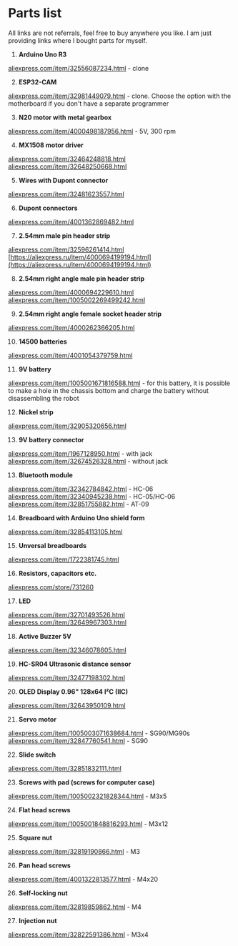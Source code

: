Parts list
==========

All links are not referrals, feel free to buy anywhere you like. I am just providing links where I bought parts for myself.

1. **Arduino Uno R3**

  [aliexpress.com/item/32556087234.html](https://aliexpress.com/item/32556087234.html) - clone

2. **ESP32-CAM**

  [aliexpress.com/item/32981449079.html](https://aliexpress.com/item/32981449079.html) - clone. Choose the option with the motherboard if you don't have a separate programmer

3. **N20 motor with metal gearbox**

  [aliexpress.com/item/4000498187956.html](https://aliexpress.com/item/4000498187956.html) - 5V, 300 rpm

4. **MX1508 motor driver**

  [aliexpress.com/item/32464248818.html](https://aliexpress.com/item/32464248818.html)  
  [aliexpress.com/item/32648250668.html](https://aliexpress.com/item/32648250668.html)  
  
5. **Wires with Dupont connector**

  [aliexpress.com/item/32481623557.html](https://aliexpress.com/item/32481623557.html)

6. **Dupont connectors**

  [aliexpress.com/item/4001362869482.html](https://aliexpress.com/item/4001362869482.html)

7. **2.54mm male pin header strip**

  [aliexpress.com/item/32596261414.html](https://aliexpress.com/item/32596261414.html)  
  [https://aliexpress.ru/item/4000694199194.html](https://aliexpress.ru/item/4000694199194.html)

8. **2.54mm right angle male pin header strip**

  [aliexpress.com/item/4000694229610.html](https://aliexpress.com/item/4000694229610.html)  
  [aliexpress.com/item/1005002269499242.html](https://aliexpress.com/item/1005002269499242.html)

9. **2.54mm right angle female socket header strip**

  [aliexpress.com/item/4000262366205.html](https://aliexpress.com/item/4000262366205.html)

10. **14500 batteries**

  [aliexpress.com/item/4001054379759.html](https://aliexpress.com/item/4001054379759.html)

11. **9V battery**

  [aliexpress.com/item/1005001671816588.html](https://aliexpress.com/item/1005001671816588.html) - for this battery, it is possible to make a hole in the chassis bottom and charge the battery without disassembling the robot

12. **Nickel strip**

  [aliexpress.com/item/32905320656.html](https://aliexpress.com/item/32905320656.html)

13. **9V battery connector**

  [aliexpress.com/item/1967128950.html](https://aliexpress.com/item/1967128950.html) - with jack  
  [aliexpress.com/item/32674526328.html](https://aliexpress.com/item/32674526328.html) - without jack

13. **Bluetooth module**

  [aliexpress.com/item/32342784842.html](https://aliexpress.com/item/32342784842.html) - HC-06  
  [aliexpress.com/item/32340945238.html](https://aliexpress.com/item/32340945238.html) - HC-05/HC-06  
  [aliexpress.com/item/32851755882.html](https://aliexpress.com/item/32851755882.html) - AT-09

14. **Breadboard with Arduino Uno shield form**

  [aliexpress.com/item/32854113105.html](https://aliexpress.com/item/32854113105.html)

15. **Unversal breadboards**

  [aliexpress.com/item/1722381745.html](https://aliexpress.com/item/1722381745.html)

16. **Resistors, capacitors etc.**

  [aliexpress.com/store/731260](https://aliexpress.com/store/731260)

17. **LED**
  
  [aliexpress.com/item/32701493526.html](https://aliexpress.com/item/32701493526.html)  
  [aliexpress.com/item/32649967303.html](https://aliexpress.com/item/32649967303.html)

18. **Active Buzzer 5V**

  [aliexpress.com/item/32346078605.html](https://aliexpress.com/item/32346078605.html)

19. **HC-SR04 Ultrasonic distance sensor**

  [aliexpress.com/item/32477198302.html](https://aliexpress.com/item/32477198302.html)

20. **OLED Display 0.96" 128x64 I²C (IIC)**

  [aliexpress.com/item/32643950109.html](https://aliexpress.com/item/32643950109.html)

21. **Servo motor**

  [aliexpress.com/item/1005003071638684.html](https://aliexpress.com/item/1005003071638684.html) - SG90/MG90s  
  [aliexpress.com/item/32847760541.html](https://aliexpress.com/item/32847760541.html) - SG90

22. **Slide switch**

  [aliexpress.com/item/32851832111.html](https://aliexpress.com/item/32851832111.html)  

23. **Screws with pad (screws for computer case)**

  [aliexpress.com/item/1005002321828344.html](https://aliexpress.com/item/1005002321828344.html) - M3x5 

24. **Flat head screws**

  [aliexpress.com/item/1005001848816293.html](https://aliexpress.com/item/1005001848816293.html) - M3x12

25. **Square nut**

  [aliexpress.com/item/32819190866.html](https://aliexpress.com/item/32819190866.html) - M3

26. **Pan head screws**

  [aliexpress.com/item/4001322813577.html](https://aliexpress.com/item/4001322813577.html) - M4x20

26. **Self-locking nut**

  [aliexpress.com/item/32819859862.html](https://aliexpress.com/item/32819859862.html) - M4

27. **Injection nut**

  [aliexpress.com/item/32822591386.html](https://aliexpress.com/item/32822591386.html) - M3x4 
